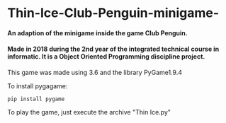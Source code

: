 # Thin-Ice-Club-Penguin-minigame-
#### An adaption of the minigame inside the game Club Penguin.
#### Made in 2018 during the 2nd year of the integrated technical course in informatic. It is a Object Oriented Programming discipline project.


This game was made using 3.6 and the library PyGame1.9.4

To install pygagame:
```
pip install pygame
```

To play the game, just execute the archive "Thin Ice.py"
